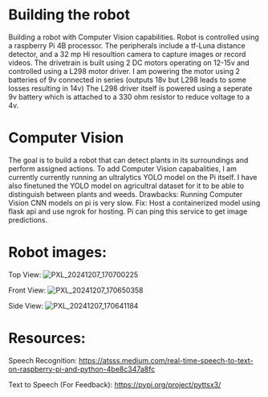 # Building the robot
Building a robot with Computer Vision capabilities. Robot is controlled using a raspberry Pi 4B processor. 
The peripherals include a tf-Luna distance detector, and a 32 mp Hi resoultion camera to capture images or record videos.
The drivetrain is built using 2 DC motors operating on 12-15v and controlled using a L298 motor driver. 
I am powering the motor using 2 batteries of 9v connected in series (outputs 18v but L298 leads to some losses resulting in 14v)
The L298 driver itself is powered using a seperate 9v battery which is attached to a 330 ohm resistor to reduce voltage to a 4v.  

# Computer Vision
The goal is to build a robot that can detect plants in its surroundings and perform assigned actions.
To add Computer Vision capabalities, I am currently currently running an ultralytics YOLO model on the Pi itself. 
I have also finetuned the YOLO model on agricultral dataset for it to be able to distinguish between plants and weeds.
Drawbacks: Running Computer Vision CNN models on pi is very slow.
Fix: Host a containerized model using flask api and use ngrok for hosting. Pi can ping this service to get image predictions.

# Robot images:
Top View:
![PXL_20241207_170700225](https://github.com/user-attachments/assets/65aa1004-ad71-4d3f-be6d-fdf788f3cd46)

Front View:
![PXL_20241207_170650358](https://github.com/user-attachments/assets/bf1c318c-c084-4d42-8a80-22c9ce910a82)

Side View:
![PXL_20241207_170641184](https://github.com/user-attachments/assets/504cd7a0-b8d2-4fd7-ae23-dbf517e464cc)

# Resources:
Speech Recognition: https://atsss.medium.com/real-time-speech-to-text-on-raspberry-pi-and-python-4be8c347a8fc

Text to Speech (For Feedback): https://pypi.org/project/pyttsx3/
